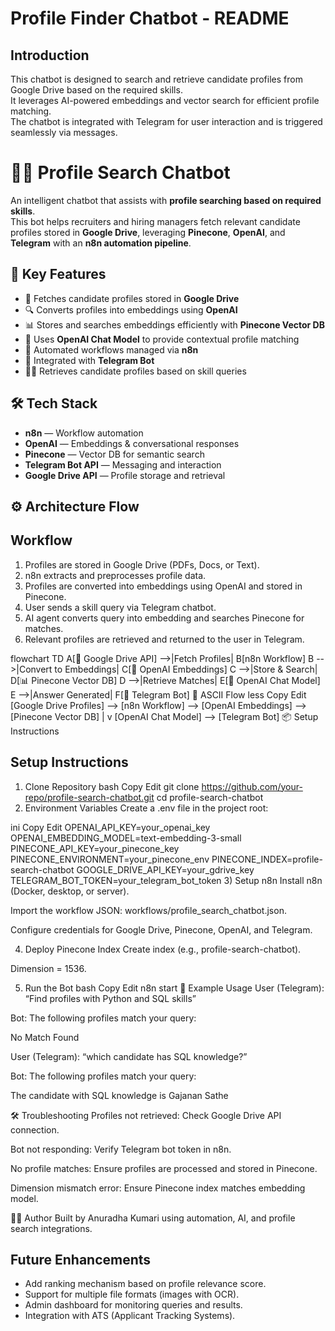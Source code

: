 # Profile Finder Chatbot - README

## Introduction
This chatbot is designed to search and retrieve candidate profiles from Google Drive based on the required skills.  
It leverages AI-powered embeddings and vector search for efficient profile matching.  
The chatbot is integrated with Telegram for user interaction and is triggered seamlessly via messages.

   # 🧑‍💼 Profile Search Chatbot

An intelligent chatbot that assists with **profile searching based on required skills**.  
This bot helps recruiters and hiring managers fetch relevant candidate profiles stored in **Google Drive**, leveraging **Pinecone**, **OpenAI**, and **Telegram** with an **n8n automation pipeline**.

## 🚀 Key Features
- 📂 Fetches candidate profiles stored in **Google Drive**
- 🔍 Converts profiles into embeddings using **OpenAI**
- 📊 Stores and searches embeddings efficiently with **Pinecone Vector DB**
- 🤖 Uses **OpenAI Chat Model** to provide contextual profile matching
- 🔗 Automated workflows managed via **n8n**
- 💬 Integrated with **Telegram Bot**
- 🧑‍💼 Retrieves candidate profiles based on skill queries

## 🛠️ Tech Stack
- **n8n** — Workflow automation  
- **OpenAI** — Embeddings & conversational responses  
- **Pinecone** — Vector DB for semantic search  
- **Telegram Bot API** — Messaging and interaction  
- **Google Drive API** — Profile storage and retrieval  

## ⚙️ Architecture Flow

## Workflow
1. Profiles are stored in Google Drive (PDFs, Docs, or Text).  
2. n8n extracts and preprocesses profile data.  
3. Profiles are converted into embeddings using OpenAI and stored in Pinecone.  
4. User sends a skill query via Telegram chatbot.  
5. AI agent converts query into embedding and searches Pinecone for matches.  
6. Relevant profiles are retrieved and returned to the user in Telegram.
   
flowchart TD
    A[📂 Google Drive API] -->|Fetch Profiles| B[n8n Workflow]
    B -->|Convert to Embeddings| C[🔎 OpenAI Embeddings]
    C -->|Store & Search| D[📊 Pinecone Vector DB]
    D -->|Retrieve Matches| E[🤖 OpenAI Chat Model]
    E -->|Answer Generated| F[💬 Telegram Bot]
🔹 ASCII Flow
less
Copy
Edit
[Google Drive Profiles] --> [n8n Workflow] --> [OpenAI Embeddings] --> [Pinecone Vector DB]
                                                                      |
                                                                      v
                                                           [OpenAI Chat Model] --> [Telegram Bot]
📦 Setup Instructions



## Setup Instructions

1) Clone Repository
bash
Copy
Edit
git clone https://github.com/your-repo/profile-search-chatbot.git
cd profile-search-chatbot
2) Environment Variables
Create a .env file in the project root:

ini
Copy
Edit
OPENAI_API_KEY=your_openai_key
OPENAI_EMBEDDING_MODEL=text-embedding-3-small
PINECONE_API_KEY=your_pinecone_key
PINECONE_ENVIRONMENT=your_pinecone_env
PINECONE_INDEX=profile-search-chatbot
GOOGLE_DRIVE_API_KEY=your_gdrive_key
TELEGRAM_BOT_TOKEN=your_telegram_bot_token
3) Setup n8n
Install n8n (Docker, desktop, or server).

Import the workflow JSON: workflows/profile_search_chatbot.json.

Configure credentials for Google Drive, Pinecone, OpenAI, and Telegram.

4) Deploy Pinecone Index
Create index (e.g., profile-search-chatbot).

Dimension = 1536.

5) Run the Bot
bash
Copy
Edit
n8n start
📌 Example Usage
User (Telegram): “Find profiles with Python and SQL skills”

Bot: The following profiles match your query:

No  Match Found

User (Telegram): “which candidate has SQL knowledge?”

Bot: The following profiles match your query:

The candidate with SQL knowledge is Gajanan Sathe

🛠️ Troubleshooting
Profiles not retrieved: Check Google Drive API connection.

Bot not responding: Verify Telegram bot token in n8n.

No profile matches: Ensure profiles are processed and stored in Pinecone.

Dimension mismatch error: Ensure Pinecone index matches embedding model.

👨‍💻 Author
Built by Anuradha Kumari using automation, AI, and profile search integrations.

## Future Enhancements
- Add ranking mechanism based on profile relevance score.  
- Support for multiple file formats (images with OCR).  
- Admin dashboard for monitoring queries and results.  
- Integration with ATS (Applicant Tracking Systems).  
